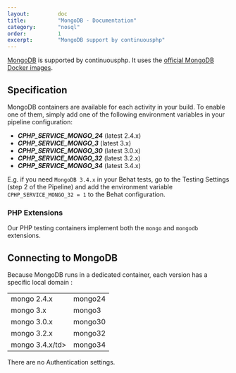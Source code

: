 ```yaml
---
layout:         doc
title:          "MongoDB - Documentation"
category:       "nosql"
order:          1
excerpt:        "MongoDB support by continuousphp"
---
```

[MongoDB](https://www.mongodb.org/) is supported by continuousphp. It uses the [official MongoDB Docker images](https://hub.docker.com/_/mongo/).

## Specification 

MongoDB containers are available for each activity in your build. To enable one of them, simply add one of the following
environment variables in your pipeline configuration:

* ***CPHP_SERVICE_MONGO_24*** (latest 2.4.x)
* ***CPHP_SERVICE_MONGO_3*** (latest 3.x)
* ***CPHP_SERVICE_MONGO_30*** (latest 3.0.x)
* ***CPHP_SERVICE_MONGO_32*** (latest 3.2.x)
* ***CPHP_SERVICE_MONGO_34*** (latest 3.4.x)

E.g. if you need `MongoDB 3.4.x` in your Behat tests, go to the Testing Settings (step 2 of the Pipeline) and add the
environment variable `CPHP_SERVICE_MONGO_32 = 1` to the Behat configuration.

### PHP Extensions

Our PHP testing containers implement both the `mongo` and `mongodb` extensions.

## Connecting to MongoDB

Because MongoDB runs in a dedicated container, each version has a specific local domain :

<table>
  <tr>
    <td>mongo 2.4.x</td><td>mongo24</td> 
  </tr> 
  <tr>
    <td>mongo 3.x</td><td>mongo3</td> 
  </tr> 
  <tr>
    <td>mongo 3.0.x</td><td>mongo30</td> 
  </tr> 
  <tr>
    <td>mongo 3.2.x</td><td>mongo32</td> 
  </tr> 
  <tr>
    <td>mongo 3.4.x/td><td>mongo34</td> 
  </tr> 
</table>

There are no Authentication settings.
